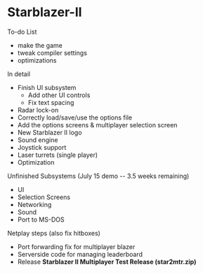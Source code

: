 # Starblazer-II
To-do List
- make the game
- tweak compiler settings
- optimizations

In detail
- Finish UI subsystem
  - Add other UI controls
  - Fix text spacing
- Radar lock-on
- Correctly load/save/use the options file
- Add the options screens & multiplayer selection screen
- New Starblazer II logo
- Sound engine
- Joystick support
- Laser turrets (single player)
- Optimization

Unfinished Subsystems (July 15 demo -- 3.5 weeks remaining)
- UI
- Selection Screens
- Networking
- Sound
- Port to MS-DOS

Netplay steps (also fix hitboxes)
- Port forwarding fix for multiplayer blazer
- Serverside code for managing leaderboard
- Release **Starblazer II Multiplayer Test Release (star2mtr.zip)**
